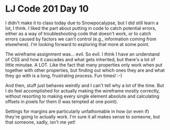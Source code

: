 <h1>LJ Code 201 Day 10</h1>

I didn't make it to class today due to Snowpocalypse, but I did still learn a lot, I think.
I liked the part about putting in code to catch potential errors, either as a way of troubleshooting code that doesn't work, or to catch errors caused by factors we can't control (e.g., information coming from elsewhere). I'm looking forward to exploring that more at some point.

The wireframe assignment was... evil. So evil. I think I have an understand of CSS and how it cascades and what gets inherited, but there's a lot of little minutae. A LOT. Like the fact that many properties only work when put together with other properties, but finding out which ones they are and what they go with is a long, frustrating process. Fun times! :-)

And then, stuff just behaves weirdly and I can't tell why a lot of the time. But I do feel accomplished for actually making the wireframe mostly correctly, without resorting to making every single element absolute and calculating offsets in pixels for them (I was tempted at one point).

Settings for margins are particularly unfathomable in how (or even if) they're going to actually work. I'm sure it all makes sense to someone, but that someone, sadly, isn't me yet!
